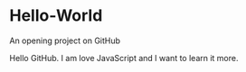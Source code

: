 # Hello-World
An opening project on GitHub

Hello GitHub. I am love JavaScript and I want to learn it more.
